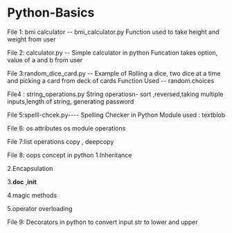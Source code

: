 # Python-Basics

File 1: bmi calculator -- bmi_calculator.py
Function used to take height and weight from user 

File 2: calculator.py -- Simple calculator in python 
Funcation takes option, value of a and b from user

File 3:random_dice_card.py -- Example of Rolling a dice, two dice at a time and picking a card from deck of cards
Function Used -- random.choices

File4 : string_operations.py
String operatiosn- sort ,reversed,taking multiple inputs,length of string, generating password

File 5:spelll-chcek.py---- Spelling Checker in Python
Module used : textblob

File 6: os attributes
os module operations

File 7:list operations
copy , deepcopy

File 8: oops concept in python
1.Inheritance

2.Encapsulation

3.__doc__ ,__init__

4.magic methods

5.operator overloading

File 9: Decorators in python to convert input str to lower and upper

